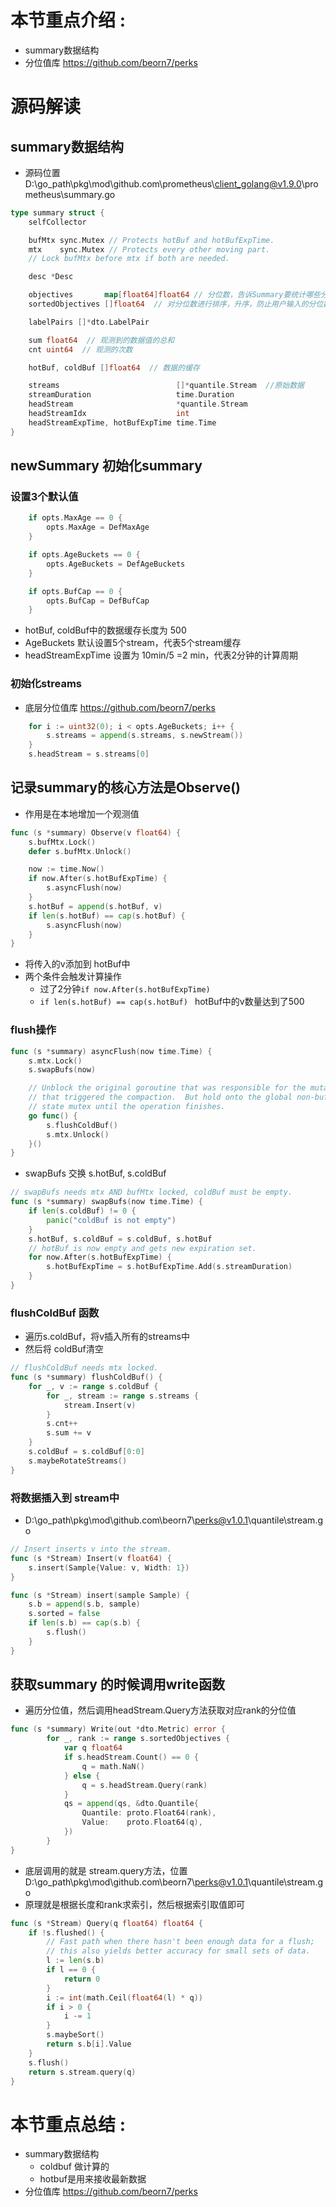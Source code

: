 # 本节重点介绍 :

- summary数据结构
- 分位值库 https://github.com/beorn7/perks

# 源码解读

## summary数据结构

- 源码位置 D:\go_path\pkg\mod\github.com\prometheus\client_golang@v1.9.0\prometheus\summary.go

```go
type summary struct {
	selfCollector

	bufMtx sync.Mutex // Protects hotBuf and hotBufExpTime.
	mtx    sync.Mutex // Protects every other moving part.
	// Lock bufMtx before mtx if both are needed.

	desc *Desc

	objectives       map[float64]float64 // 分位数，告诉Summary要统计哪些分位的值 key是分位数，value是浮动数
	sortedObjectives []float64  // 对分位数进行排序，升序，防止用户输入的分位数是乱序的

	labelPairs []*dto.LabelPair

	sum float64  // 观测到的数据值的总和 
	cnt uint64  // 观测的次数

	hotBuf, coldBuf []float64  // 数据的缓存

	streams                          []*quantile.Stream  //原始数据
	streamDuration                   time.Duration
	headStream                       *quantile.Stream
	headStreamIdx                    int
	headStreamExpTime, hotBufExpTime time.Time
}

```

## newSummary 初始化summary

### 设置3个默认值

```go
	if opts.MaxAge == 0 {
		opts.MaxAge = DefMaxAge
	}

	if opts.AgeBuckets == 0 {
		opts.AgeBuckets = DefAgeBuckets
	}

	if opts.BufCap == 0 {
		opts.BufCap = DefBufCap
	}
```

- hotBuf, coldBuf中的数据缓存长度为 500
- AgeBuckets 默认设置5个stream，代表5个stream缓存
- headStreamExpTime  设置为 10min/5 =2 min，代表2分钟的计算周期

### 初始化streams

- 底层分位值库 https://github.com/beorn7/perks

```go
	for i := uint32(0); i < opts.AgeBuckets; i++ {
		s.streams = append(s.streams, s.newStream())
	}
	s.headStream = s.streams[0]
```

## 记录summary的核心方法是Observe()

- 作用是在本地增加一个观测值

```go
func (s *summary) Observe(v float64) {
	s.bufMtx.Lock()
	defer s.bufMtx.Unlock()

	now := time.Now()
	if now.After(s.hotBufExpTime) {
		s.asyncFlush(now)
	}
	s.hotBuf = append(s.hotBuf, v)
	if len(s.hotBuf) == cap(s.hotBuf) {
		s.asyncFlush(now)
	}
}

```

- 将传入的v添加到 hotBuf中
- 两个条件会触发计算操作
  - 过了2分钟`if now.After(s.hotBufExpTime)`
  - `if len(s.hotBuf) == cap(s.hotBuf) ` hotBuf中的v数量达到了500

### flush操作

```go
func (s *summary) asyncFlush(now time.Time) {
	s.mtx.Lock()
	s.swapBufs(now)

	// Unblock the original goroutine that was responsible for the mutation
	// that triggered the compaction.  But hold onto the global non-buffer
	// state mutex until the operation finishes.
	go func() {
		s.flushColdBuf()
		s.mtx.Unlock()
	}()
}
```

- swapBufs 交换 s.hotBuf, s.coldBuf

```go
// swapBufs needs mtx AND bufMtx locked, coldBuf must be empty.
func (s *summary) swapBufs(now time.Time) {
	if len(s.coldBuf) != 0 {
		panic("coldBuf is not empty")
	}
	s.hotBuf, s.coldBuf = s.coldBuf, s.hotBuf
	// hotBuf is now empty and gets new expiration set.
	for now.After(s.hotBufExpTime) {
		s.hotBufExpTime = s.hotBufExpTime.Add(s.streamDuration)
	}
}
```

### flushColdBuf 函数

- 遍历s.coldBuf，将v插入所有的streams中
- 然后将 coldBuf清空

```go
// flushColdBuf needs mtx locked.
func (s *summary) flushColdBuf() {
	for _, v := range s.coldBuf {
		for _, stream := range s.streams {
			stream.Insert(v)
		}
		s.cnt++
		s.sum += v
	}
	s.coldBuf = s.coldBuf[0:0]
	s.maybeRotateStreams()
}
```

### 将数据插入到 stream中

- D:\go_path\pkg\mod\github.com\beorn7\perks@v1.0.1\quantile\stream.go

```go
// Insert inserts v into the stream.
func (s *Stream) Insert(v float64) {
	s.insert(Sample{Value: v, Width: 1})
}

func (s *Stream) insert(sample Sample) {
	s.b = append(s.b, sample)
	s.sorted = false
	if len(s.b) == cap(s.b) {
		s.flush()
	}
}
```

## 获取summary 的时候调用write函数

- 遍历分位值，然后调用headStream.Query方法获取对应rank的分位值

```go
func (s *summary) Write(out *dto.Metric) error {
    	for _, rank := range s.sortedObjectives {
    		var q float64
    		if s.headStream.Count() == 0 {
    			q = math.NaN()
    		} else {
    			q = s.headStream.Query(rank)
    		}
    		qs = append(qs, &dto.Quantile{
    			Quantile: proto.Float64(rank),
    			Value:    proto.Float64(q),
    		})
    	}
}
```

- 底层调用的就是 stream.query方法，位置D:\go_path\pkg\mod\github.com\beorn7\perks@v1.0.1\quantile\stream.go
- 原理就是根据长度和rank求索引，然后根据索引取值即可

```go
func (s *Stream) Query(q float64) float64 {
	if !s.flushed() {
		// Fast path when there hasn't been enough data for a flush;
		// this also yields better accuracy for small sets of data.
		l := len(s.b)
		if l == 0 {
			return 0
		}
		i := int(math.Ceil(float64(l) * q))
		if i > 0 {
			i -= 1
		}
		s.maybeSort()
		return s.b[i].Value
	}
	s.flush()
	return s.stream.query(q)
}

```

# 本节重点总结 :

- summary数据结构
  - coldbuf 做计算的
  - hotbuf是用来接收最新数据
- 分位值库 https://github.com/beorn7/perks